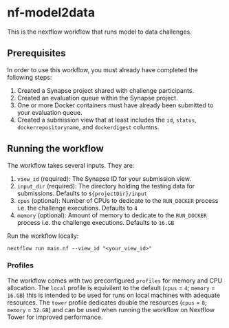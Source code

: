 # nf-model2data
This is the nextflow workflow that runs model to data challenges.

## Prerequisites

In order to use this workflow, you must already have completed the following steps:

1. Created a Synapse project shared with challenge participants.
2. Created an evaluation queue within the Synapse project.
3. One or more Docker containers must have already been submitted to your evaluation queue.
4. Created a submission view that at least includes the `id`, `status`, `dockerrepositoryname`, and `dockerdigest` columns.

## Running the workflow

The workflow takes several inputs. They are:

1. `view_id` (required): The Synapse ID for your submission view.
2. `input_dir` (required): The directory holding the testing data for submissions. Defaults to `${projectDir}/input`
3. `cpus` (optional): Number of CPUs to dedicate to the `RUN_DOCKER` process i.e. the challenge executions. Defaults to `4`
4. `memory` (optional): Amount of memory to dedicate to the `RUN_DOCKER` process i.e. the challenge executions. Defaults to `16.GB`

Run the workflow locally:
```
nextflow run main.nf --view_id "<your_view_id>"
```

### Profiles

The workflow comes with two preconfigured `profiles` for memory and CPU allocation. The `local` profile is equivilent to the default (`cpus` = `4`; `memory` = `16.GB`) this is intended to be used for runs on local machines with adequate resources. The `tower` profile dedicates double the resources (`cpus` = `8`; `memory` = `32.GB`) and can be used when running the workflow on Nextflow Tower for improved performance. 
